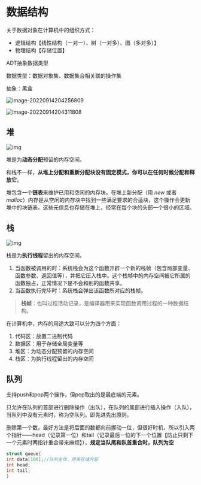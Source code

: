 # 数据结构

关于数据对象在计算机中的组织方式：

- 逻辑结构【线性结构（一对一）、树（一对多）、图（多对多）】
- 物理结构【存储位置】

ADT抽象数据类型

数据类型：数据对象集、数据集合相关联的操作集

抽象：黑盒

![image-20220914204256809](C:\Users\Monica\AppData\Roaming\Typora\typora-user-images\image-20220914204256809.png)

![image-20220914204311808](C:\Users\Monica\AppData\Roaming\Typora\typora-user-images\image-20220914204311808.png)

## 堆

![img](https://ask.qcloudimg.com/http-save/yehe-2832155/wdrd4wvk8w.png?imageView2/2/w/1620)

堆是为**动态分配**预留的内存空间。

和栈不一样，**从堆上分配和重新分配块没有固定模式，你可以在任何时候分配和释放它**。

堆包含一个**链表**来维护已用和空闲的内存块。在堆上新分配（用 *new* 或者 *malloc*）内存是从空闲的内存块中找到一些满足要求的合适块，这个操作会更新堆中的块链表。这些元信息也存储在堆上，经常在每个块的头部一个很小的区域。

## 栈

![img](https://ask.qcloudimg.com/http-save/yehe-2832155/x3panemjh9.png?imageView2/2/w/1620)

栈是为**执行线程**留出的内存空间。

1. 当函数被调用的时：系统栈会为这个函数开辟一个新的栈帧（包含局部变量、函数参数、返回值等），并把它压入栈中。这个栈帧中的内存空间被它所属的函数独占，正常情况下是不会和别的函数共享。
2. 当函数执行完毕时：系统栈会弹出该函数所对应的栈帧。

> **栈帧**：也叫过程活动记录，是编译器用来实现函数调用过程的一种数据结构。

在计算机中，内存的用途大致可以分为四个方面：

1. 代码区：放置二进制代码
2. 数据区：用于存储全局变量等
3. 堆区：为动态分配预留的内存空间
4. 栈区：为执行线程留出的内存空间

## 队列

支持push和pop两个操作，但pop取出的是最底端的元素。

只允许在队列的首部进行删除操作（出队），在队列的尾部进行插入操作（入队），当队列中没有元素时，称为空队列。即先进先出原则。

删除第一个数，最好方法是将后面的数都向前挪动一位，但很好时机，所以引入两个指针——head（记录第一位）和tail（记录最后一位的下一个位置【防止只剩下一个元素时两指针重合带来麻烦】），**规定当队尾和队首重合时，队列为空**

```c++
struct queue{
int data[100];//队列主体，用来存储内容
int head;
int tail;
}
```

